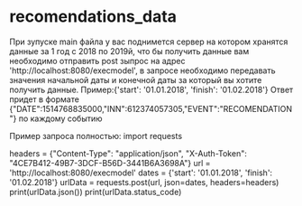 # recomendations_data

 При зупуске main файла у вас поднимется сервер на котором хранятся данные за 1 год с 2018 по 2019й, что бы получить данные вам необходимо отправить post зыпрос на адрес 'http://localhost:8080/execmodel', в запросе необходимо передавать значения начальной даты и конечной даты за который вы хотите получить данные.
Пример:{'start': '01.01.2018', 'finish': '01.02.2018'}
Ответ придет в формате {"DATE":1514768835000,"INN":612374057305,"EVENT":"RECOMENDATION"} по каждому событию


Пример запроса полностью:
import requests

headers = {"Content-Type": "application/json", "X-Auth-Token": "4CE7B412-49B7-3DCF-B56D-3441B6A3698A"}
url = 'http://localhost:8080/execmodel'
dates = {'start': '01.01.2018', 'finish': '01.02.2018'}
urlData = requests.post(url, json=dates, headers=headers)
print(urlData.json())
print(urlData.status_code)
